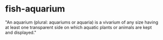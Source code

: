 # fish-aquarium
"An aquarium (plural: aquariums or aquaria) is a vivarium of any size having at least one transparent side on which aquatic plants or animals are kept and displayed."
